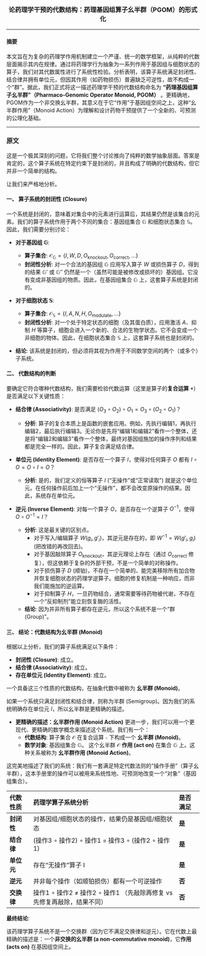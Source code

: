 ### <center>**论药理学干预的代数结构：药理基因组算子幺半群（PGOM）的形式化**</center>

---

#### **摘要**

本文旨在为复杂的药理学作用机制建立一个严谨、统一的数学框架，从纯粹的代数层面揭示其内在规律。通过将药理学行为抽象为一系列作用于基因组与细胞状态的算子，我们对其代数属性进行了系统性检验。分析表明，该算子系统满足封闭性、结合律并拥有单位元，但因其作用（如药物损伤）普遍缺乏可逆性，故不构成一个“群”。据此，我们正式将这一描述药理学干预的代数结构命名为 **“药理基因组算子幺半群”（Pharmaco-Genomic Operator Monoid, PGOM）** 。更精确地，PGOM作为一个非交换幺半群，其意义在于它“作用”于基因组空间之上，这种“幺半群作用”（Monoid Action）为理解和设计药物干预提供了一个全新的、可预测的公理化基础。

---

### **原文**

这是一个极其深刻的问题，它将我们整个讨论推向了纯粹的数学抽象层面。答案是肯定的，这个算子系统在特定约束下是封闭的，并且构成了明确的代数结构，但它并非一个简单的结构。

让我们来严格地分析。

#### **一、 算子系统的封闭性 (Closure)**

一个系统是封闭的，意味着对集合中的元素进行运算后，其结果仍然是该集合的元素。我们的算子系统作用于两个不同的集合：基因组集合 $\mathbb{G}$ 和细胞状态集合 $\mathbb{S}$。因此，我们需要分别讨论：

* **对于基因组 $\mathbb{G}$**:
    * **算子集合**: $\mathcal{O}_{\mathbb{G}} = \{I, W, D, O_{\text{knockout}}, O_{\text{correct}}, ...\}$
    * **封闭性分析**: 对一个合法的基因组 $\mathbb{G}$ 应用写入算子 $W$ 或损伤算子 $D$，得到的结果 $\mathbb{G}'$ 或 $\mathbb{G}''$ 仍然是一个（虽然可能是被修改或损坏的）基因组。它没有变成非基因组的物质。因此，在基因组集合 $\mathbb{G}$ 上，这套算子系统是封闭的。

* **对于细胞状态 $\mathbb{S}$**:
    * **算子集合**: $\mathcal{O}_{\mathbb{S}} = \{I, A, N, H, O_{\text{modulate}}, ...\}$
    * **封闭性分析**: 对一个处于特定状态的细胞（及其蛋白质），应用激活 $A$、抑制 $H$ 等算子，细胞会进入一个新的、合法的生物学状态。它不会变成一个非细胞的物体。因此，在细胞状态集合 $\mathbb{S}$ 上，这套算子系统也是封闭的。

* **结论**: 该系统是封闭的，但必须将其视为作用于不同数学空间的两个（或多个）子系统。

#### **二、 代数结构的判断**

要确定它符合哪种代数结构，我们需要检验代数运算（这里是算子的**复合运算 $\circ$**）是否满足以下关键性质：

* **结合律 (Associativity)**: 是否满足 $(O_3 \circ O_2) \circ O_1 = O_3 \circ (O_2 \circ O_1)$？
    * **分析**: 算子的复合本质上是函数的嵌套应用。例如，先执行编辑1，再执行编辑2，最后执行编辑3。无论你是先将“编辑1和编辑2”看作一个整体，还是将“编辑2和编辑3”看作一个整体，最终对基因组施加的操作序列和结果都是完全一样的。因此，算子复合满足结合律。

* **单位元 (Identity Element)**: 是否存在一个算子 $I$，使得对任何算子 $O$ 都有 $I \circ O = O \circ I = O$？
    * **分析**: 是的，我们定义的恒等算子 $I$ (“无操作”或“正常读取”) 就是这个单位元。在任何操作前后加上一个“无操作”，都不会改变原操作的结果。因此，系统存在单位元。

* **逆元 (Inverse Element)**: 对每一个算子 $O$，是否存在一个逆算子 $O^{-1}$，使得 $O \circ O^{-1} = I$？
    * **分析**: 这是最关键的区别点。
        * 对于写入/编辑算子 $W(g_i, g'_i)$，其逆元是存在的，即 $W^{-1} = W(g'_i, g_i)$ (把改错的再改回去)。
        * 对于基因敲除算子 $O_{\text{knockout}}$，其逆元理论上存在（通过 $O_{\text{correct}}$ 修复），但这依赖于复杂的外部干预，不是一个简单的对称操作。
        * 对于损伤算子 $D$ (顺铂)，不存在一个简单的、能完美移除所有加合物并恢复细胞状态的药理学逆算子。细胞的修复机制是一种响应，而非我们能施加的逆运算。
        * 对于抑制算子 $H$，一旦药物结合，通常需要等待药物被代谢，不存在一个“反抑制剂”能立刻恢复酶的活性。
    * **结论**: 因为并非所有算子都存在逆元，所以这个系统不是一个“群 (Group)”。

#### **三、 结论：代数结构为幺半群 (Monoid)**

根据以上分析，我们的算子系统满足以下条件：
* **封闭性 (Closure)**: 成立。
* **结合律 (Associativity)**: 成立。
* **存在单位元 (Identity Element)**: 成立。

一个具备这三个性质的代数结构，在抽象代数中被称为 **幺半群 (Monoid)**。

如果一个系统只满足封闭性和结合律，则称为半群 (Semigroup)。因为我们的系统明确存在单位元 $I$，所以幺半群是更精确的描述。

* **更精确的描述：幺半群作用 (Monoid Action)**
    更进一步，我们可以用一个更现代、更精确的数学概念来描述这个系统。我们有一个：
    * **代数结构**: 算子集合 $\mathcal{O}$ 在复合运算 $\circ$ 下构成一个 **幺半群 (Monoid)**。
    * **数学对象**: 基因组集合 $\mathbb{G}$。
    这个幺半群 $\mathcal{O}$ **作用 (act on)** 在集合 $\mathbb{G}$ 上。这种关系被称为 **幺半群作用 (Monoid Action)**。

这完美地描述了我们的系统：我们有一套满足特定代数法则的“操作手册”（算子幺半群），这本手册里的操作可以被用来系统性地、可预测地改变一个“对象”（基因组集合）。

| 代数性质 | 药理学算子系统分析 | 是否满足 |
| :--- | :--- | :--- |
| **封闭性** | 对基因组/细胞状态的操作，结果仍是基因组/细胞状态 | **是** |
| **结合律** | (操作3 $\circ$ 操作2) $\circ$ 操作1 = 操作3 $\circ$ (操作2 $\circ$ 操作1) | **是** |
| **单位元** | 存在“无操作”算子 I | **是** |
| **逆元** | 并非每个操作（如顺铂损伤）都有一个可逆操作 | **否** |
| **交换律** | 操作1 $\circ$ 操作2 $\neq$ 操作2 $\circ$ 操作1 （先敲除再修复 vs 先修复再敲除，结果不同）| **否** |

**最终结论**:

该药理学算子系统不是一个交换群（因为它不满足交换律和逆元）。它在代数上最精确的描述是：一个**非交换的幺半群 (a non-commutative monoid)**，它**作用 (acts on)** 在基因组空间上。